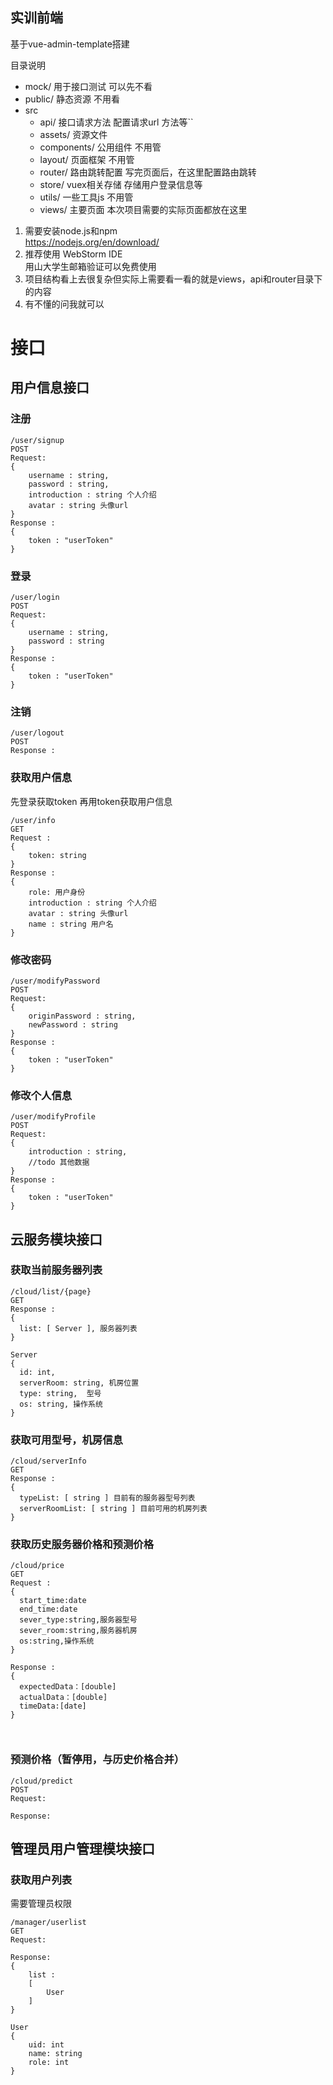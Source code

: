 ## 实训前端
基于vue-admin-template搭建

目录说明
  - mock/ 用于接口测试 可以先不看
  - public/ 静态资源 不用看
  - src
    - api/ 接口请求方法 配置请求url 方法等``
    - assets/ 资源文件
    - components/ 公用组件 不用管
    - layout/ 页面框架 不用管
    - router/ 路由跳转配置 写完页面后，在这里配置路由跳转 
    - store/ vuex相关存储 存储用户登录信息等
    - utils/ 一些工具js 不用管
    - views/ 主要页面 本次项目需要的实际页面都放在这里

1. 需要安装node.js和npm  
https://nodejs.org/en/download/
2. 推荐使用 WebStorm IDE  
用山大学生邮箱验证可以免费使用
3. 项目结构看上去很复杂但实际上需要看一看的就是views，api和router目录下的内容
4. 有不懂的问我就可以

# 接口
## 用户信息接口
### 注册
```
/user/signup
POST
Request: 
{
	username : string,
	password : string,
	introduction : string 个人介绍
	avatar : string 头像url
}
Response : 
{
	token : "userToken"	
}
```
### 登录
```
/user/login
POST
Request: 
{
	username : string,
	password : string
}
Response : 
{
	token : "userToken"	
}
```
### 注销
```
/user/logout
POST
Response : 

```
### 获取用户信息
先登录获取token 再用token获取用户信息
```
/user/info
GET
Request : 
{
	token: string
}
Response : 
{
	role: 用户身份
	introduction : string 个人介绍
	avatar : string 头像url
	name : string 用户名
}

```
### 修改密码
```
/user/modifyPassword
POST
Request: 
{
	originPassword : string,
	newPassword : string
}
Response : 
{
	token : "userToken"	
}
```
### 修改个人信息
```
/user/modifyProfile
POST
Request: 
{
	introduction : string,
	//todo 其他数据
}
Response : 
{
	token : "userToken"	
}
```
## 云服务模块接口
### 获取当前服务器列表
```
/cloud/list/{page}
GET
Response : 
{
  list: [ Server ], 服务器列表
}
	
Server
{
  id: int, 
  serverRoom: string, 机房位置
  type: string,  型号
  os: string, 操作系统
}
```
### 获取可用型号，机房信息
```
/cloud/serverInfo
GET
Response :
{
  typeList: [ string ] 目前有的服务器型号列表
  serverRoomList: [ string ] 目前可用的机房列表
}

```
### 获取历史服务器价格和预测价格
```
/cloud/price
GET
Request : 
{
  start_time:date
  end_time:date
  sever_type:string,服务器型号
  sever_room:string,服务器机房
  os:string,操作系统
}

Response : 
{
  expectedData：[double]
  actualData：[double]
  timeData:[date]
}

	
```
### 预测价格（暂停用，与历史价格合并）
```
/cloud/predict
POST
Request:

Response:

```
## 管理员用户管理模块接口
### 获取用户列表
需要管理员权限
```
/manager/userlist
GET
Request:

Response:
{
	list : 
	[
		User
	]
}

User
{
	uid: int
	name: string
	role: int
}
```



